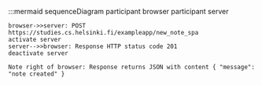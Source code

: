 :::mermaid
sequenceDiagram
    participant browser
    participant server

    browser->>server: POST https://studies.cs.helsinki.fi/exampleapp/new_note_spa
    activate server
    server-->>browser: Response HTTP status code 201
    deactivate server

    Note right of browser: Response returns JSON with content { "message": "note created" }